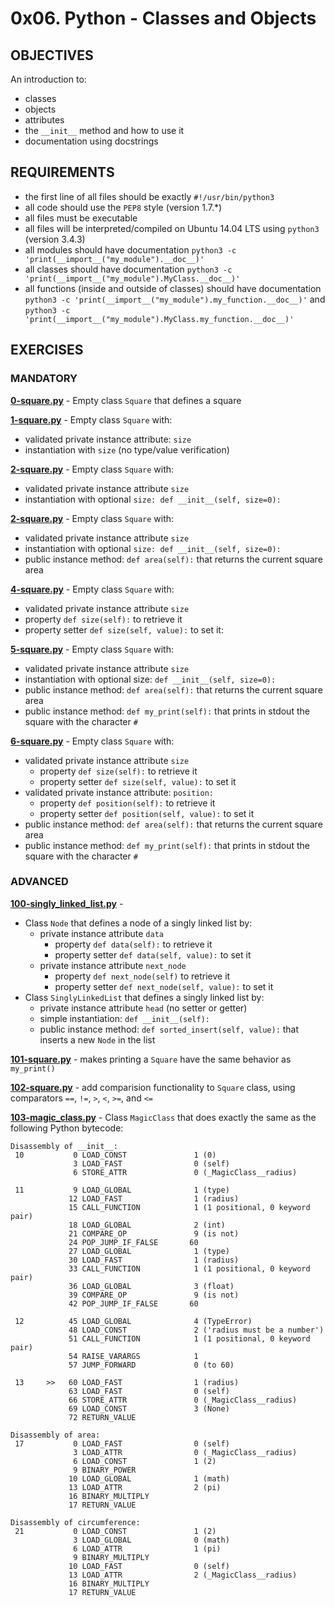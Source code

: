 # 0x06. Python - Classes and Objects   

## OBJECTIVES   
An introduction to:   
   * classes   
   * objects   
   * attributes   
   * the `__init__` method and how to use it   
   * documentation using docstrings   

## REQUIREMENTS   

   * the first line of all files should be exactly `#!/usr/bin/python3`   
   * all code should use the `PEP8` style (version 1.7.*)   
   * all files must be executable   
   * all files will be interpreted/compiled on Ubuntu 14.04 LTS using `python3` (version 3.4.3)   
   * all modules should have documentation `python3 -c 'print(__import__("my_module").__doc__)'`   
   * all classes should have documentation `python3 -c 'print(__import__("my_module").MyClass.__doc__)'`   
   * all functions (inside and outside of classes) should have documentation   
`python3 -c 'print(__import__("my_module").my_function.__doc__)'` and   
`python3 -c 'print(__import__("my_module").MyClass.my_function.__doc__)'`   

## EXERCISES   

### MANDATORY   

**[0-square.py](0-square.py)** - Empty class `Square` that defines a square   

**[1-square.py](1-square.py)** - Empty class `Square` with:  
* validated private instance attribute: `size`  
* instantiation with `size` (no type/value verification)   

**[2-square.py](2-square.py)** - Empty class `Square` with:   
* validated private instance attribute `size`   
* instantiation with optional `size: def __init__(self, size=0):`   

**[2-square.py](2-square.py)** - Empty class `Square` with:   
* validated private instance attribute `size`   
* instantiation with optional `size: def __init__(self, size=0):`   
* public instance method: `def area(self):` that returns the current square area   

**[4-square.py](4-square.py)** - Empty class `Square` with:   
* validated private instance attribute `size`   
* property `def size(self):` to retrieve it   
* property setter `def size(self, value):` to set it:   

**[5-square.py](5-square.py)** - Empty class `Square` with:   
* validated private instance attribute `size`   
* instantiation with optional size: `def __init__(self, size=0):`   
* public instance method: `def area(self):` that returns the current square area   
* public instance method: `def my_print(self):` that prints in stdout the square with the character `#`   

**[6-square.py](6-square.py)** - Empty class `Square` with:   
* validated private instance attribute `size`   
  * property `def size(self):` to retrieve it   
  * property setter `def size(self, value):` to set it   
* validated private instance attribute: `position:`   
  * property `def position(self):` to retrieve it   
  * property setter `def position(self, value):` to set it   
* public instance method: `def area(self):` that returns the current square area   
* public instance method: `def my_print(self):` that prints in stdout the square with the character `#`   

### ADVANCED   

**[100-singly_linked_list.py](100-singly_linked_list.py)** -    
* Class `Node` that defines a node of a singly linked list by:   
  * private instance attribute `data`   
    * property `def data(self):` to retrieve it   
    * property setter `def data(self, value):` to set it   
  * private instance attribute `next_node`   
    * property `def next_node(self)` to retrieve it   
    * property setter `def next_node(self, value):` to set it   
* Class `SinglyLinkedList` that defines a singly linked list by:   
  * private instance attribute `head` (no setter or getter)   
  * simple instantiation: `def __init__(self):`   
  * public instance method: `def sorted_insert(self, value):` that inserts a new `Node` in the list   

**[101-square.py](101-square.py)** - makes printing a `Square` have the same behavior as `my_print()`   

**[102-square.py](102-square.py)** - add comparision functionality to `Square` class, using comparators `==`, `!=`, `>`, `<`, `>=`, and `<=`   

**[103-magic_class.py](103-magic_class.py)** - Class `MagicClass` that does exactly the same as the following Python bytecode:   
```
Disassembly of __init__:
 10           0 LOAD_CONST               1 (0)
              3 LOAD_FAST                0 (self)
              6 STORE_ATTR               0 (_MagicClass__radius)

 11           9 LOAD_GLOBAL              1 (type)
             12 LOAD_FAST                1 (radius)
             15 CALL_FUNCTION            1 (1 positional, 0 keyword pair)
             18 LOAD_GLOBAL              2 (int)
             21 COMPARE_OP               9 (is not)
             24 POP_JUMP_IF_FALSE       60
             27 LOAD_GLOBAL              1 (type)
             30 LOAD_FAST                1 (radius)
             33 CALL_FUNCTION            1 (1 positional, 0 keyword pair)
             36 LOAD_GLOBAL              3 (float)
             39 COMPARE_OP               9 (is not)
             42 POP_JUMP_IF_FALSE       60

 12          45 LOAD_GLOBAL              4 (TypeError)
             48 LOAD_CONST               2 ('radius must be a number')
             51 CALL_FUNCTION            1 (1 positional, 0 keyword pair)
             54 RAISE_VARARGS            1
             57 JUMP_FORWARD             0 (to 60)

 13     >>   60 LOAD_FAST                1 (radius)
             63 LOAD_FAST                0 (self)
             66 STORE_ATTR               0 (_MagicClass__radius)
             69 LOAD_CONST               3 (None)
             72 RETURN_VALUE

Disassembly of area:
 17           0 LOAD_FAST                0 (self)
              3 LOAD_ATTR                0 (_MagicClass__radius)
              6 LOAD_CONST               1 (2)
              9 BINARY_POWER
             10 LOAD_GLOBAL              1 (math)
             13 LOAD_ATTR                2 (pi)
             16 BINARY_MULTIPLY
             17 RETURN_VALUE

Disassembly of circumference:
 21           0 LOAD_CONST               1 (2)
              3 LOAD_GLOBAL              0 (math)
              6 LOAD_ATTR                1 (pi)
              9 BINARY_MULTIPLY
             10 LOAD_FAST                0 (self)
             13 LOAD_ATTR                2 (_MagicClass__radius)
             16 BINARY_MULTIPLY
             17 RETURN_VALUE
```